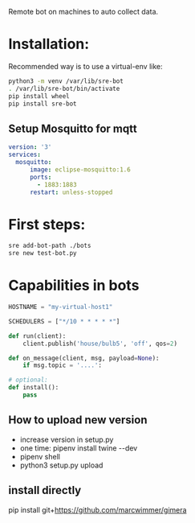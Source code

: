 Remote bot on machines to auto collect data.

Installation:
============================

Recommended way is to use a virtual-env like:

```bash
python3 -m venv /var/lib/sre-bot
. /var/lib/sre-bot/bin/activate
pip install wheel
pip install sre-bot
```

Setup Mosquitto for mqtt
----------------------------
```yml
version: '3'
services:
  mosquitto:
      image: eclipse-mosquitto:1.6
      ports:
        - 1883:1883
      restart: unless-stopped
```

First steps:
====================
```bash
sre add-bot-path ./bots
sre new test-bot.py
```


Capabilities in bots
============================

```python
HOSTNAME = "my-virtual-host1"

SCHEDULERS = ["*/10 * * * * *"]

def run(client):
    client.publish('house/bulb5', 'off', qos=2)

def on_message(client, msg, payload=None):
    if msg.topic = '....':

# optional:
def install():
    pass
```
## How to upload new version
  * increase version in setup.py
  * one time: pipenv install twine --dev
  * pipenv shell
  * python3 setup.py upload

## install directly

pip install git+https://github.com/marcwimmer/gimera
